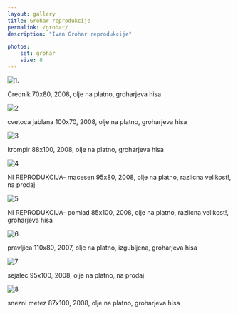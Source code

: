 ```yaml
---
layout: gallery
title: Grohar reprodukcije
permalink: /grohar/
description: "Ivan Grohar reprodukcije"

photos:
    set: grohar
    size: 8
---
```


![1.](/images/photos/grohar-1.jpg)

Crednik 70x80, 2008, olje na platno, groharjeva hisa

![2](/images/photos/grohar-2.jpg)

cvetoca jablana 100x70, 2008, olje na platno, groharjeva hisa

![3](/images/photos/grohar-3.jpg)

krompir 88x100, 2008, olje na platno, groharjeva hisa

![4](/images/photos/grohar-4.jpg)

NI REPRODUKCIJA- macesen 95x80, 2008, olje na platno, razlicna velikost!, na prodaj

![5](/images/photos/grohar-5.jpg)

NI REPRODUKCIJA- pomlad 85x100, 2008, olje na platno, razlicna velikost!, groharjeva hisa

![6](/images/photos/grohar-6.jpg)

pravljica 110x80, 2007, olje na platno, izgubljena, groharjeva hisa

![7](/images/photos/grohar-7.jpg)

sejalec 95x100, 2008, olje na platno, na prodaj

![8](/images/photos/grohar-8.jpg)

snezni metez 87x100, 2008, olje na platno, groharjeva hisa
